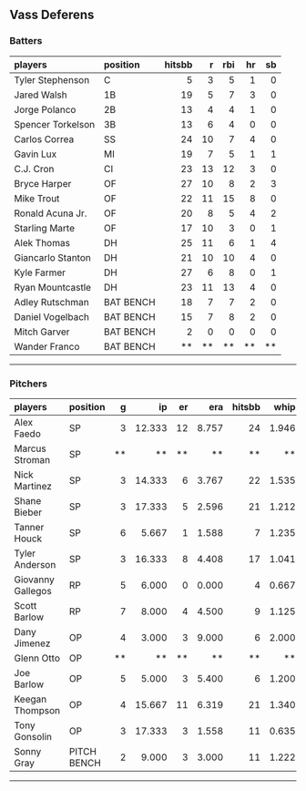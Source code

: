 ## Vass Deferens

### Batters

 
|players           |position  | hitsbb|  r| rbi| hr| sb| 
|:-----------------|:---------|------:|--:|---:|--:|--:| 
|Tyler Stephenson  |C         |      5|  3|   5|  1|  0| 
|Jared Walsh       |1B        |     19|  5|   7|  3|  0| 
|Jorge Polanco     |2B        |     13|  4|   4|  1|  0| 
|Spencer Torkelson |3B        |     13|  6|   4|  0|  0| 
|Carlos Correa     |SS        |     24| 10|   7|  4|  0| 
|Gavin Lux         |MI        |     19|  7|   5|  1|  1| 
|C.J. Cron         |CI        |     23| 13|  12|  3|  0| 
|Bryce Harper      |OF        |     27| 10|   8|  2|  3| 
|Mike Trout        |OF        |     22| 11|  15|  8|  0| 
|Ronald Acuna Jr.  |OF        |     20|  8|   5|  4|  2| 
|Starling Marte    |OF        |     17| 10|   3|  0|  1| 
|Alek Thomas       |DH        |     25| 11|   6|  1|  4| 
|Giancarlo Stanton |DH        |     21| 10|  10|  4|  0| 
|Kyle Farmer       |DH        |     27|  6|   8|  0|  1| 
|Ryan Mountcastle  |DH        |     23| 11|  13|  4|  0| 
|Adley Rutschman   |BAT BENCH |     18|  7|   7|  2|  0| 
|Daniel Vogelbach  |BAT BENCH |     15|  7|   8|  2|  0| 
|Mitch Garver      |BAT BENCH |      2|  0|   0|  0|  0| 
|Wander Franco     |BAT BENCH |     **| **|  **| **| **| 


* * *

### Pitchers

 
|players           |position    |  g|     ip| er|   era| hitsbb|  whip| so|  w| sv| 
|:-----------------|:-----------|--:|------:|--:|-----:|------:|-----:|--:|--:|--:| 
|Alex Faedo        |SP          |  3| 12.333| 12| 8.757|     24| 1.946| 14|  0|  0| 
|Marcus Stroman    |SP          | **|     **| **|    **|     **|    **| **| **| **| 
|Nick Martinez     |SP          |  3| 14.333|  6| 3.767|     22| 1.535| 13|  0|  1| 
|Shane Bieber      |SP          |  3| 17.333|  5| 2.596|     21| 1.212| 22|  0|  0| 
|Tanner Houck      |SP          |  6|  5.667|  1| 1.588|      7| 1.235|  9|  1|  5| 
|Tyler Anderson    |SP          |  3| 16.333|  8| 4.408|     17| 1.041| 12|  1|  0| 
|Giovanny Gallegos |RP          |  5|  6.000|  0| 0.000|      4| 0.667|  5|  1|  1| 
|Scott Barlow      |RP          |  7|  8.000|  4| 4.500|      9| 1.125|  7|  0|  3| 
|Dany Jimenez      |OP          |  4|  3.000|  3| 9.000|      6| 2.000|  1|  0|  1| 
|Glenn Otto        |OP          | **|     **| **|    **|     **|    **| **| **| **| 
|Joe Barlow        |OP          |  5|  5.000|  3| 5.400|      6| 1.200|  2|  1|  3| 
|Keegan Thompson   |OP          |  4| 15.667| 11| 6.319|     21| 1.340| 17|  1|  0| 
|Tony Gonsolin     |OP          |  3| 17.333|  3| 1.558|     11| 0.635| 15|  3|  0| 
|Sonny Gray        |PITCH BENCH |  2|  9.000|  3| 3.000|     11| 1.222|  7|  0|  0| 


* * *


